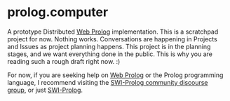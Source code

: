 # prolog.computer
A prototype Distributed [Web Prolog](https://github.com/Web-Prolog/swi-web-prolog) implementation.  This is a scratchpad project for now.  Nothing works.  Conversations are happening in Projects and Issues as project planning happens.  This project is in the planning stages, and we want everything done in the public.  This is why you are reading such a rough draft right now.  :)

For now, if you are seeking help on [Web Prolog](https://github.com/Web-Prolog/swi-web-prolog) or the Prolog programming language, I recommend visiting the [SWI-Prolog community discourse group](https://swi-prolog.discourse.group/), or just [SWI-Prolog](https://swi-prolog.org).

